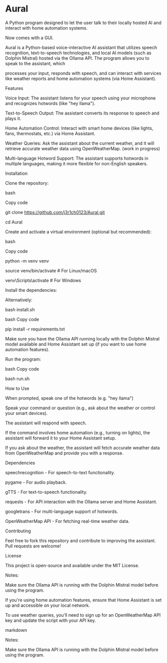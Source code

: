 # Aural
A Python program designed to let the user talk to their locally hosted AI and interact with home automation systems.

Now comes with a GUI.

Aural is a Python-based voice-interactive AI assistant that utilizes speech recognition, text-to-speech technologies, and local AI models (such as Dolphin Mistral) hosted via the Ollama API. The program allows you to speak to the assistant, which 

processes your input, responds with speech, and can interact with services like weather reports and home automation systems (via Home Assistant).

Features

Voice Input: The assistant listens for your speech using your microphone and recognizes hotwords (like "hey llama").

Text-to-Speech Output: The assistant converts its response to speech and plays it.

Home Automation Control: Interact with smart home devices (like lights, fans, thermostats, etc.) via Home Assistant.

Weather Queries: Ask the assistant about the current weather, and it will retrieve accurate weather data using OpenWeatherMap. (work in progress)

Multi-language Hotword Support: The assistant supports hotwords in multiple languages, making it more flexible for non-English speakers.

Installation

Clone the repository:

bash

Copy code

git clone https://github.com/j3r1ch0123/Aural.git

cd Aural

Create and activate a virtual environment (optional but recommended):

bash

Copy code

python -m venv venv

source venv/bin/activate  # For Linux/macOS

venv\Scripts\activate  # For Windows

Install the dependencies:

Alternatively:

bash install.sh

bash
Copy code

pip install -r requirements.txt

Make sure you have the Ollama API running locally with the Dolphin Mistral model available and Home Assistant set up (if you want to use home automation features).

Run the program:

bash
Copy code

bash run.sh

How to Use

When prompted, speak one of the hotwords (e.g. "hey llama")

Speak your command or question (e.g., ask about the weather or control your smart devices).

The assistant will respond with speech.

If the command involves home automation (e.g., turning on lights), the assistant will forward it to your Home Assistant setup.

If you ask about the weather, the assistant will fetch accurate weather data from OpenWeatherMap and provide you with a response.

Dependencies

speechrecognition - For speech-to-text functionality.

pygame - For audio playback.

gTTS - For text-to-speech functionality.

requests - For API interaction with the Ollama server and Home Assistant.

googletrans - For multi-language support of hotwords.

OpenWeatherMap API - For fetching real-time weather data.

Contributing

Feel free to fork this repository and contribute to improving the assistant. Pull requests are welcome!

License

This project is open-source and available under the MIT License.

Notes:

Make sure the Ollama API is running with the Dolphin Mistral model before using the program.

If you're using home automation features, ensure that Home Assistant is set up and accessible on your local network.

To use weather queries, you'll need to sign up for an OpenWeatherMap API key and update the script with your API key.

markdown

Notes:

Make sure the Ollama API is running with the Dolphin Mistral model before using the program.
